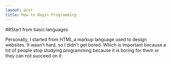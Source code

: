```yaml
---
layout: post
title: How to Begin Programming
---
```


##Start from basic languages

Personally, I started from HTML,a markup language used to design websites. It wasn't hard, so I didn't get bored. Which is important because a lot of people stop studying programming because it is boring for them or they can not succeed on it.
